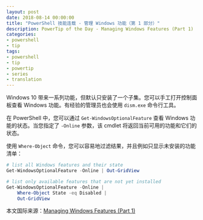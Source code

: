 ```yaml
---
layout: post
date: 2018-08-14 00:00:00
title: "PowerShell 技能连载 - 管理 Windows 功能（第 1 部分）"
description: PowerTip of the Day - Managing Windows Features (Part 1)
categories:
- powershell
- tip
tags:
- powershell
- tip
- powertip
- series
- translation
---
```

Windows 10 带来一系列功能，但默认只安装了一个子集。您可以手工打开控制面板查看 Windows 功能。有经验的管理员也会使用 `dism.exe` 命令行工具。

在 PowerShell 中，您可以通过 `Get-WindowsOptionalFeature` 查看 Windows 功能的状态。当您指定了 `-Online` 参数，该 cmdlet 将返回当前可用的功能和它们的状态。

使用 `Where-Object` 命令，您可以容易地过滤结果，并且例如只显示未安装的功能清单：

```powershell
# list all Windows features and their state
Get-WindowsOptionalFeature -Online | Out-GridView

# list only available features that are not yet installed
Get-WindowsOptionalFeature -Online |
    Where-Object State -eq Disabled |
    Out-GridView
```

<!--more-->
本文国际来源：[Managing Windows Features (Part 1)](http://community.idera.com/powershell/powertips/b/tips/posts/managing-windows-features-part-1)
